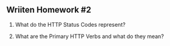 ## Wriiten Homework #2
1. What do the HTTP Status Codes represent?


2. What are the Primary HTTP Verbs and what do they mean?


